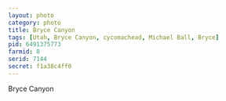 ```yaml
---
layout: photo
category: photo
title: Bryce Canyon
tags: [Utah, Bryce Canyon, cycomachead, Michael Ball, Bryce]
pid: 6491375773
farmid: 8
serid: 7144
secret: f1a38c4ff0
---
```


Bryce Canyon

